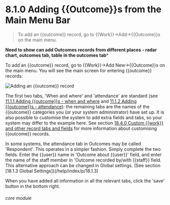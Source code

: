 # 8.1.0    Adding {{Outcome}}s from the Main Menu Bar

> To add an {{outcome}} record, go to {{Work}}->Add->{{Outcome}}s on the main menu. 

**Need to show can add Outcomes records from different places - radar chart, outcomes tab, table in the outcomes tab***

To add an {{outcome}} record, go to {{Work}}->Add New->{{Outcome}}s on the main menu. You will see the main screen for entering {{outcome}} records:

![Adding an {{outcome}} record](74a.png)

The first two tabs, 'When and where' and 'attendance' are standard (see [11.1.1  Adding {{outcome}}s - when and where](/help/index/p/11.1.1) and [11.1.2  Adding {{outcome}}s - attendance](/help/index/p/11.1.2)): the remaining tabs are the names of the {{outcome}} categories you (or your system administrator) have set up. It is also possible to customise the system to add extra fields and tabs, so your system may differ to the example here. See section [18.4.0  Custom {{work}} and other record tabs and fields](/help/index/p/18.4.0) for more information about customising {{outcome}} records.

In some systems, the attendance tab in Outcomes may be called 'Respondent'.  This operates in a simpler fashion.  Simply complete the two fields.  Enter the {{user}} name in 'Outcome about {{user}}' field, and enter the name of the staff member in 'Outcome recorded by/with {{staff}} field.  This alternative approach can be changed in Global settings. (See section [18.1.3 Global Settings])(/help/index/p/18.1.3)

When you have added all information in all the relevant tabs, click the 'save' button in the bottom right. 

###### core module

